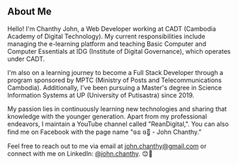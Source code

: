 
## About Me

Hello! I'm Chanthy John, a Web Developer working at CADT (Cambodia Academy of Digital Technology). My current responsibilities include managing the e-learning platform and teaching Basic Computer and Computer Essentials at IDG (Institute of Digital Governance), which operates under CADT.

I'm also on a learning journey to become a Full Stack Developer through a program sponsored by MPTC (Ministry of Posts and Telecommunications Cambodia). Additionally, I've been pursuing a Master's degree in Science Information Systems at UP (University of Putisastra) since 2019.

My passion lies in continuously learning new technologies and sharing that knowledge with the younger generation. Apart from my professional endeavors, I maintain a YouTube channel called "ReanDigital,". You can also find me on Facebook with the page name "ចន ចន្ធី - John Chanthy."

Feel free to reach out to me via email at john.chanthy@gmail.com or connect with me on LinkedIn: [@john.chanthy](https://www.linkedin.com/in/john-chanthy).
😊🚀
